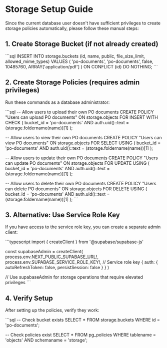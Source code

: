 # Storage Setup Guide

Since the current database user doesn't have sufficient privileges to create storage policies automatically, please follow these manual steps:

## 1. Create Storage Bucket (if not already created)

\`\`\`sql
INSERT INTO storage.buckets (id, name, public, file_size_limit, allowed_mime_types)
VALUES (
  'po-documents', 
  'po-documents', 
  false, 
  10485760, 
  ARRAY['application/pdf']
) ON CONFLICT (id) DO NOTHING;
\`\`\`

## 2. Create Storage Policies (requires admin privileges)

Run these commands as a database administrator:

\`\`\`sql
-- Allow users to upload their own PO documents
CREATE POLICY "Users can upload PO documents" ON storage.objects
FOR INSERT WITH CHECK (
  bucket_id = 'po-documents' 
  AND auth.uid()::text = (storage.foldername(name))[1]
);

-- Allow users to view their own PO documents
CREATE POLICY "Users can view PO documents" ON storage.objects
FOR SELECT USING (
  bucket_id = 'po-documents' 
  AND auth.uid()::text = (storage.foldername(name))[1]
);

-- Allow users to update their own PO documents
CREATE POLICY "Users can update PO documents" ON storage.objects
FOR UPDATE USING (
  bucket_id = 'po-documents' 
  AND auth.uid()::text = (storage.foldername(name))[1]
);

-- Allow users to delete their own PO documents
CREATE POLICY "Users can delete PO documents" ON storage.objects
FOR DELETE USING (
  bucket_id = 'po-documents' 
  AND auth.uid()::text = (storage.foldername(name))[1]
);
\`\`\`

## 3. Alternative: Use Service Role Key

If you have access to the service role key, you can create a separate admin client:

\`\`\`typescript
import { createClient } from '@supabase/supabase-js'

const supabaseAdmin = createClient(
  process.env.NEXT_PUBLIC_SUPABASE_URL!,
  process.env.SUPABASE_SERVICE_ROLE_KEY!, // Service role key
  {
    auth: {
      autoRefreshToken: false,
      persistSession: false
    }
  }
)

// Use supabaseAdmin for storage operations that require elevated privileges
\`\`\`

## 4. Verify Setup

After setting up the policies, verify they work:

\`\`\`sql
-- Check bucket exists
SELECT * FROM storage.buckets WHERE id = 'po-documents';

-- Check policies exist
SELECT * FROM pg_policies WHERE tablename = 'objects' AND schemaname = 'storage';
